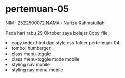 # pertemuan-05

NIM     : 2522500072
NAMA    : Nuriza Rahmatullah

Pada hari rabu 29 Oktober saya belajar Copy file
<li>copy index.html dan style.css folder pertemuan-04</li>
<li>tombol humberger</li>
<li>class menu-toggle</li>
<li>class menu-toggle mode mobile</li>
<li>styling nav mobile</li>
<li>styling nav menu mobile</li>